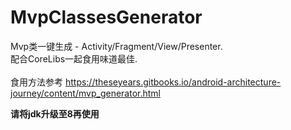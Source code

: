 # MvpClassesGenerator
Mvp类一键生成 - Activity/Fragment/View/Presenter.
<BR/>
配合CoreLibs一起食用味道最佳.
<BR/><BR/>
食用方法参考 https://theseyears.gitbooks.io/android-architecture-journey/content/mvp_generator.html

**请将jdk升级至8再使用**
